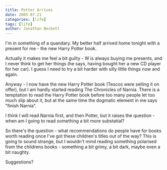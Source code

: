 ```yaml
---
title: Potter Arrives
date: 2005-07-21
categories: [life]
tags: [life]
author: Jonathan Beckett
---
```


I'm in something of a quandary. My better half arrived home tonight with a present for me - the new Harry Potter book.

Actually it makes me feel a bit guilty - W is always buying me presents, and I never think to get her things (he says, having bought her a new CD player for her car). I guess I need to try a bit harder with silly little things now and again.

Anyway - I now have the new Harry Potter book (Tescos were selling it on offer), but I am hardly started reading The Chronicles of Narnia. There is a temptation to read the Harry Potter book before too many people let too much slip about it, but at the same time the dogmatic element in me says "finish Narnia".

I think I will read Narnia first, and then Potter, but it raises the question - when am I going to read something a bit more substatial?

So there's the question - what recommendations do people have for books worth reading once I've got these children's titles out of the way? This is going to sound strange, but I wouldn't mind reading something polarised from the childrens books - something a bit grimy, a bit dark, maybe even a bit naughty.

Suggestions?